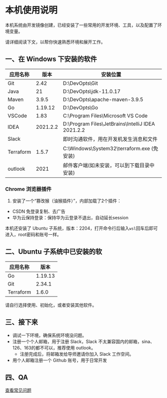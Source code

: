 # 本机使用说明

本机系统由开发镜像创建，已经安装了一些常用的开发环境、工具，以及配置了环境变量。

请详细阅读下文，以帮你快速熟悉环境和展开工作。

## 一、在 Windows 下安装的软件

| 应用名称 | 版本     | 安装位置                                          |
| ---------- | ---------- | --------------------------------------------------- |
| Git      | 2.42     | D:\DevOpts\Git                              |
| Java     | 21  | D:\DevOpts\jdk-11.0.17                            |
| Maven    | 3.9.5    | D:\DevOpts\apache-maven-3.9.5                     |
| Go       | 1.19.12   | D:\DevOpts\Go                                     |
| VSCode   | 1.83     | C:\Program Files\Microsoft VS Code                |
| IDEA     | 2021.2.2 | D:\Program Files\JetBrains\IntelliJ IDEA 2021.2.2 |
| Slack    |          | 即时沟通软件，用在开发机发生消息和文件            |
| Terraform  |   1.5.7    | C:\Windows\System32\terraform.exe (免安装) |
| outlook  |   2021    | 邮件客户端(如未安装，可以到下载目录中安装) |

### Chrome 浏览器插件
1. 安装了一个“篡改猴（油猴插件）”，内部加载了2个插件：
  - CSDN 免登录复制、去广告
  - 华为云保持登录：保持华为云登录不退出，自动延长session

本机还安装了 Ubuntu 子系统，版本：2204，打开命令行后输入`wsl`回车后即可进入，root密码和账号一样。

## 二、Ubuntu 子系统中已安装的软

| 应用名称 | 版本     |
| ---------- | --------
| Go             |   1.19.13     |
| Git             |   2.34.1  |
| Terraform  |   1.6.0    |

请自行选择使用、初始化，或者安装其他软件。

## 三、接下来

- 调试一下环境，确保系统环境没问题。
- 注册一个个人邮箱，用于注册 Slack，Slack 不太兼容国内的邮箱，sina、126、163的都不可以，推荐使用 outlook。
  - 注册完成后，将邮箱发给导师邀请你加入 Slack 工作空间。
- 用个人邮箱注册一个 Github 账号，用于日常开发

## 四、QA
[查看常见问题](./suggestion.md)
